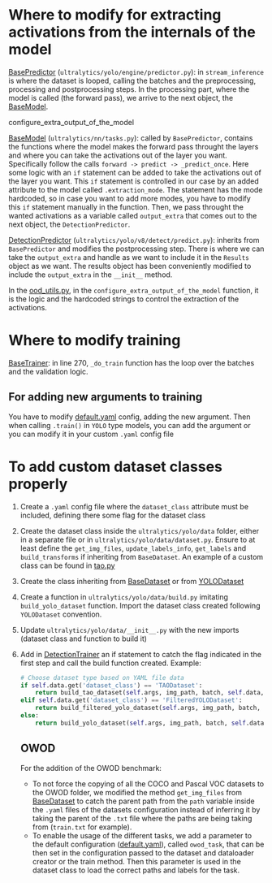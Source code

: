 # Where to modify for extracting activations from the internals of the model

[BasePredictor](yolo/engine/predictor.py) (```ultralytics/yolo/engine/predictor.py```): in ```stream_inference``` is where the dataset is looped, calling the batches and the preprocessing, processing and postprocessing steps. In the processing part, where the model is called (the forward pass), we arrive to the next object, the [BaseModel](nn/tasks.py).

configure_extra_output_of_the_model

[BaseModel](nn/tasks.py) (```ultralytics/nn/tasks.py```): called by ```BasePredictor```, contains the functions where the model makes the forward pass throught the layers and where you can take the activations out of the layer you want. Specifically follow the calls ```forward -> predict -> _predict_once```. 
Here some logic with an ```if``` statement can be added to take the activations out of the layer you want. This ```if``` statement is controlled in our case by an added attribute to the model called ```.extraction_mode```. The statement has the mode hardcoded, so in case you want to add more modes, you have to modify this ```if``` statement manually in the function.
Then, we pass throught the wanted activations as a variable called ```output_extra``` that comes out to the next object, the ```DetectionPredictor```. 

[DetectionPredictor](yolo/v8/detect/predict.py) (```ultralytics/yolo/v8/detect/predict.py```): inherits from ```BasePredictor``` and modifies the postprocessing step. There is where we can take the ```output_extra``` and handle as we want to include it in the ```Results``` object as we want. The results object has been conveniently modified to include the ```output_extra``` in the ```__init__``` method.

In the [ood_utils.py](../ood_utils.py), in the ```configure_extra_output_of_the_model``` function, it is the logic and the hardcoded strings to control the extraction of the activations.

# Where to modify training

[BaseTrainer](yolo/engine/trainer.py): in line 270, ```_do_train``` function has the loop over the batches and the validation logic.

## For adding new arguments to training

You have to modify [default.yaml](yolo/cfg/default.yaml) config, adding the new argument. Then when calling ```.train()``` in ```YOLO``` type models, you can add the argument or you can modify it in your custom ```.yaml``` config file

# To add custom dataset classes properly

1. Create a ```.yaml``` config file where the ```dataset_class``` attribute must be included, defining there some flag for the dataset class
2. Create the dataset class inside the ```ultralytics/yolo/data``` folder, either in a separate file or in ```ultralytics/yolo/data/dataset.py```. Ensure to at least define the ```get_img_files```, ```update_labels_info```, ```get_labels``` and ```build_transforms``` if inheriting from ```BaseDataset```. An example of a custom class can be found in [tao.py](yolo/data/tao.py)
3. Create the class inheriting from [BaseDataset](yolo/data/base.py) or from [YOLODataset](yolo/data/dataset.py)
4. Create a function in ```ultralytics/yolo/data/build.py``` imitating ```build_yolo_dataset``` function. Import the dataset class created following ```YOLODataset``` convention.
6. Update ```ultralytics/yolo/data/__init__.py``` with the new imports (dataset class and function to build it)
7. Add in [DetectionTrainer](yolo/v8/detect/train.py) an if statement to catch the flag indicated in the first step and call the build function created. Example:

    ```python
    # Choose dataset type based on YAML file data
    if self.data.get('dataset_class') == 'TAODataset':
        return build_tao_dataset(self.args, img_path, batch, self.data, mode=mode, rect=mode == 'val', stride=gs)
    elif self.data.get('dataset_class') == 'FilteredYOLODataset':
        return build_filtered_yolo_dataset(self.args, img_path, batch, self.data, mode=mode, rect=mode == 'val', stride=gs)
    else:
        return build_yolo_dataset(self.args, img_path, batch, self.data, mode=mode, rect=mode == 'val', stride=gs)
    ```

    ## OWOD 

    For the addition of the OWOD benchmark:
    - To not force the copying of all the COCO and Pascal VOC datasets to the OWOD folder, we modified the method ```get_img_files``` from [BaseDataset](yolo/data/build.py) to catch the parent path from the ```path``` variable inside the ```.yaml``` files of the datasets configuration instead of inferring it by taking the parent of the ```.txt``` file where the paths are being taking from (```train.txt``` for example).
    - To enable the usage of the different tasks, we add a parameter to the default configuration ([default.yaml](yolo/cfg/default.yaml)), called `owod_task`, that can be then set in the configuration passed to the dataset and dataloader creator or the train method. Then this parameter is used in the dataset class to load the correct paths and labels for the task.